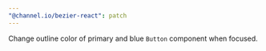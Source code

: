 ```yaml
---
"@channel.io/bezier-react": patch
---
```


Change outline color of primary and blue `Button` component when focused.
